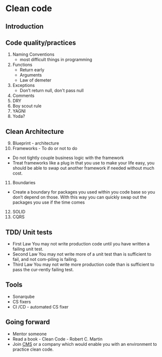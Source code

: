 # Clean code

## Introduction
   
## Code quality/practices
1. Naming Conventions
   * most difficult things in programming
2. Functions
   * Return early
   * Arguments
   * Law of demeter
3. Exceptions
   * Don’t return null, don't pass null
4. Comments
5. DRY  
6. Boy scout rule
7. YAGNI
8. Yoda?

## Clean Architecture 
9. Blueprint - architecture
10. Frameworks - To do or not to do
   * Do not tightly couple business logic with the framework
   * Treat frameworks like a plug in that you use to make your life easy, you should be able to swap out another framework if needed without much cost.
11. Boundaries
   * Create a boundary for packages you used within you code base so you don’t depend on those. With this way you can quickly swap out the packages you use if the time comes
12. SOLID
13. CQRS

## TDD/ Unit tests
   * First Law You may not write production code until you have written a failing unit test.
   * Second Law You may not write more of a unit test than is sufficient to fail, and not com-piling is failing.
   * Third Law You may not write more production code than is sufficient to pass the cur-rently failing test.

## Tools
   * Sonarqube
   * CS fixers
   * CI /CD - automated CS fixer

## Going forward
   * Mentor someone
   * Read a book - Clean Code - Robert C. Martin
   * Join [CMS](https://www.cms.lk) or a company which would enable you with an environment to practice clean code.
